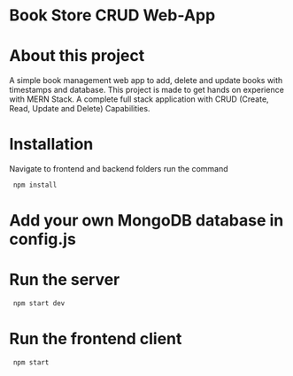 # Book Store CRUD Web-App

# About this project
A simple book management web app to add, delete and update books with timestamps and database. This project is made to get hands on experience with MERN Stack. A complete full stack application with CRUD (Create, Read, Update and Delete) Capabilities. 
# Installation

Navigate to frontend and backend folders run the command
```bash
 npm install
```
# Add your own MongoDB database in config.js

# Run the server

```bash
 npm start dev
```

# Run the frontend client

```bash
 npm start
```

